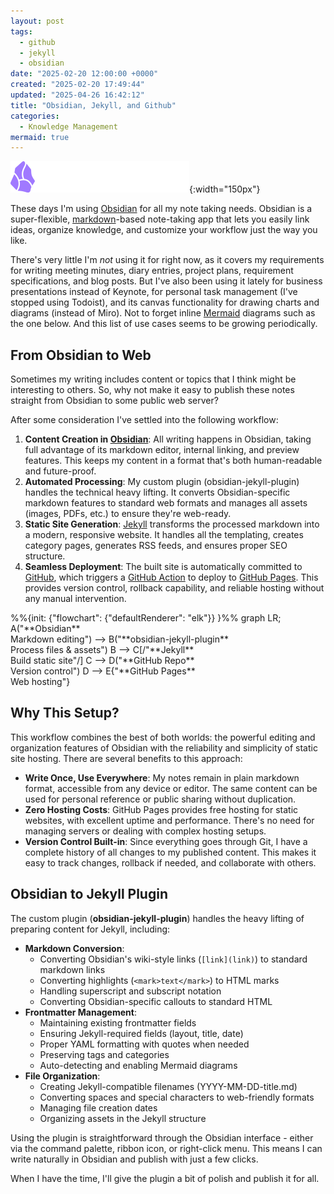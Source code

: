 ```yaml
---
layout: post
tags:
  - github
  - jekyll
  - obsidian
date: "2025-02-20 12:00:00 +0000"
created: "2025-02-20 17:49:44"
updated: "2025-04-26 16:42:12"
title: "Obsidian, Jekyll, and Github"
categories:
  - Knowledge Management
mermaid: true
---
```


<!--
This file was automatically converted by Jekyll Publisher for Obsidian.
https://github.com/jsade/obsidian-jekyll-plugin

Version: 1.0.1
Conversion date: 2025-04-26 14:00:09 +0000
-->


![](../assets/img/obsidian/obsidian-logo-text-white-purple.svg){:width="150px"}

These days I'm using [Obsidian](https://obsidian.md) for all my note taking needs. Obsidian is a super-flexible, [markdown](https://www.markdownguide.org/)-based note-taking app that lets you easily link ideas, organize knowledge, and customize your workflow just the way you like.

There's very little I'm _not_ using it for right now, as it covers my requirements for writing meeting minutes, diary entries, project plans, requirement specifications, and blog posts. But I've also been using it lately for business presentations instead of Keynote, for personal task management (I've stopped using Todoist), and its canvas functionality for drawing charts and diagrams (instead of Miro). Not to forget inline [Mermaid](https://mermaidjs.org) diagrams such as the one below. And this list of use cases seems to be growing periodically.

## From Obsidian to Web

Sometimes my writing includes content or topics that I think might be interesting to others. So, why not make it easy to publish these notes straight from Obsidian to some public web server?

After some consideration I've settled into the following workflow:

1. **Content Creation in [Obsidian](https://obsidian.md)**: All writing happens in Obsidian, taking full advantage of its markdown editor, internal linking, and preview features. This keeps my content in a format that's both human-readable and future-proof.
2. **Automated Processing**: My custom plugin (obsidian-jekyll-plugin) handles the technical heavy lifting. It converts Obsidian-specific markdown features to standard web formats and manages all assets (images, PDFs, etc.) to ensure they're web-ready.
3. **Static Site Generation**: [Jekyll](https://jekyllrb.com) transforms the processed markdown into a modern, responsive website. It handles all the templating, creates category pages, generates RSS feeds, and ensures proper SEO structure.
4. **Seamless Deployment**: The built site is automatically committed to [GitHub](https://github.com), which triggers a [GitHub Action](https://github.com/features/actions) to deploy to [GitHub Pages](https://pages.github.com/). This provides version control, rollback capability, and reliable hosting without any manual intervention.

<div class="mermaid">
%%{init: {"flowchart": {"defaultRenderer": "elk"}} }%%
graph LR;
A("**Obsidian**<br>Markdown editing") --> B("**obsidian-jekyll-plugin**<br>Process files & assets")
    B --> C[/"**Jekyll**<br>Build static site"/]
    C --> D("**GitHub Repo**<br>Version control")
    D --> E{"**GitHub Pages**<br>Web hosting"}

</div>

## Why This Setup?

This workflow combines the best of both worlds: the powerful editing and organization features of Obsidian with the reliability and simplicity of static site hosting. There are several benefits to this approach:

- **Write Once, Use Everywhere**: My notes remain in plain markdown format, accessible from any device or editor. The same content can be used for personal reference or public sharing without duplication.
- **Zero Hosting Costs**: GitHub Pages provides free hosting for static websites, with excellent uptime and performance. There's no need for managing servers or dealing with complex hosting setups.
- **Version Control Built-in**: Since everything goes through Git, I have a complete history of all changes to my published content. This makes it easy to track changes, rollback if needed, and collaborate with others.

## Obsidian to Jekyll Plugin

The custom plugin (**obsidian-jekyll-plugin**) handles the heavy lifting of preparing content for Jekyll, including:

- **Markdown Conversion**:
	- Converting Obsidian's wiki-style links (`[link](link)`) to standard markdown links
	- Converting highlights (`<mark>text</mark>`) to HTML marks
	- Handling superscript and subscript notation
	- Converting Obsidian-specific callouts to standard HTML
- **Frontmatter Management**:
	- Maintaining existing frontmatter fields
	- Ensuring Jekyll-required fields (layout, title, date)
	- Proper YAML formatting with quotes when needed
	- Preserving tags and categories
	- Auto-detecting and enabling Mermaid diagrams
- **File Organization**:
	- Creating Jekyll-compatible filenames (YYYY-MM-DD-title.md)
	- Converting spaces and special characters to web-friendly formats
	- Managing file creation dates
	- Organizing assets in the Jekyll structure

Using the plugin is straightforward through the Obsidian interface - either via the command palette, ribbon icon, or right-click menu. This means I can write naturally in Obsidian and publish with just a few clicks.

When I have the time, I'll give the plugin a bit of polish and publish it for all.
